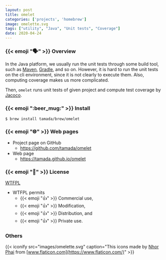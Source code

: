 ```yaml
---
layout: post
title: omelet
categories: ['projects', 'homebrew']
image: omelette.svg
tags: ["utility", "Java", "Unit tests", "Coverage"]
date: 2020-04-24
---
```


### {{< emoji ":speaking_head:" >}} Overview

In the Java platform, we usually run the unit tests through some build tool, such as [Maven](https://maven.apache.org), [Gradle](https://gradle.org), and so on.
However, it is hard to run the unit tests on the cli environment, since it is not clearly to execute them.
Also, computing coverage makes us more complicated.

Then, `omelet` runs unit tests of given project and compute test coverage by [Jacoco](https://www.eclemma.org/jacoco/).


### {{< emoji ":beer_mug:" >}} Install

```sh
$ brew install tamada/brew/omelet
```

### {{< emoji ":globe_with_meridians:" >}} Web pages

* Project page on GitHub
    * https://github.com/tamada/omelet
* Web page
    * https://tamada.github.io/omelet

### {{< emoji ":scroll:" >}} License

[WTFPL](https://github.com/tamada/omelet/blob/master/LICENSE)

* WTFPL permits
    * {{< emoji ":thumbsup:" >}} Commercial use,
    * {{< emoji ":thumbsup:" >}} Modification,
    * {{< emoji ":thumbsup:" >}} Distribution, and
    * {{< emoji ":thumbsup:" >}} Private use.

### Others

{{< iconify src="images/omelette.svg" caption="This icons made by [Nhor Phai](https://www.flaticon.com/authors/nhor-phai) from [www.flaticon.com](https://www.flaticon.com/)" >}}

